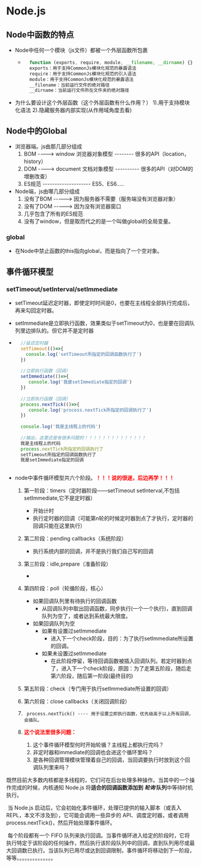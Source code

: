 # Node.js

## Node中函数的特点

- Node中任何一个模块（js文件）都被一个外层函数所包裹

    - ```js
        function (exports, require, module, __filename, __dirname) {}
        exports：用于支持CommonJs模块化规范的暴露语法
        require：用于支持CommonJs模块化规范的引入语法
        module：用于支持CommonJs模块化规范的暴露语法
        __filename：当前运行文件的绝对路径
        __dirname：当前运行文件所在文件夹的绝对路径
        ```

- 为什么要设计这个外层函数（这个外层函数有什么作用？）
        1).用于支持模块化语法
        2).隐藏服务器内部实现(从作用域角度去看)

## Node中的Global

- 浏览器端。js由那几部分组成
    1. BOM ----> window 浏览器对象模型 -------- 很多的API（location，history）
    2. DOM ----> document 文档对象模型 ---------- 很多的API（对DOM的增删改查）
    3. ES规范 -------------------- ES5、ES6.....
- Node端，js由哪几部分组成
    1. 没有了BOM ----->  因为服务器不需要（服务端没有浏览器对象）
    2. 没有了DOM ----->  因为没有浏览器窗口
    3. 几乎包含了所有的ES规范
    4. 没有了window，但是取而代之的是一个叫做global的全局变量。

### global

- 在Node中禁止函数的this指向global，而是指向了一个空对象。





## 事件循环模型

### setTimeout/setInterval/setImmediate

- setTimeout延迟定时器，即使定时时间是0，也要在主线程全部执行完成后，再来勾回定时器。

- setImmediate是立即执行函数，效果类似于setTimeout为0，也是要在回调队列里边排队的。但它并不是定时器

- ```js
    //延迟定时器
    setTimeout(()=>{
      console.log('setTimeout所指定的回调函数执行了')
    })
    
    //立即执行函数（回调）
    setImmediate(()=>{
       console.log('我是setImmediate指定的回调') 
    })
    
    //立即执行函数（回调）
    process.nextTick(()=>{
       console.log('process.nextTick所指定的回调执行了')
    })
    
    console.log('我是主线程上的代码')
    
    //输出，这里还是有很多问题的！！！！！！！！！！！！！！
    我是主线程上的代码
    process.nextTick所指定的回调执行了
    setTimeout所指定的回调函数执行了
    我是setImmediate指定的回调
    
    ```

- node中事件循环模型共六个阶段。<span style="color:red;font-weight:bold">！！！说的很迷，后边再学！！！</span>

    1. 第一阶段：timers（定时器阶段——setTimeout setInterval,不包括setImmediate,它不是定时器）

        - 开始计时
        - 执行定时器的回调（可能第n轮的时候定时器到点了才执行，定时器的回调只能在这里执行）

    2. 第二阶段：pending callbacks（系统阶段）

        - 执行系统内部的回调，并不是执行我们自己写的回调

    3. 第三阶段：idle,prepare（准备阶段）

        - 

    4. 第四阶段：poll（轮循阶段，核心）

        - 如果回调队列里有待执行的回调函数
            - 从回调队列中取出回调函数，同步执行(一个一个执行)，直到回调队列为空了，或者达到系统最大限度。
        - 如果回调队列为空
            - 如果有设置过setImmediate
                - 进入下一个check阶段，目的：为了执行setImmediate所设置的回调。
            - 如果未设置过setImmediate
                - 在此阶段停留，等待回调函数被插入回调队列。若定时器到点了，进入下一个check阶段，原因：为了走第五阶段，随后走第六阶段，随后第一阶段(最终目的)

    5. 第五阶段：check（专门用于执行setImmediate所设置的回调）

    6. 第六阶段：close callbacks（关闭回调阶段）

    7. ```
        process.nextTick() ---- 用于设置立即执行函数，优先级高于以上所有回调，会插队。
        ```

    8. <span style="color:red;font-weight:bold">这个说法里很多问题：</span>

        1. 这个事件循环模型何时开始轮循？主线程上都执行完吗？
        2. 非定时器和immediate的回调也会进这个循环里吗？
        3. 是各种回调管理模块管理着自己的回调，当回调要执行时放到这个回调队列里来吗？



​	既然目前大多数内核都是多线程的，它们可在后台处理多种操作。当其中的一个操作完成的时候，内核通知 Node.js 将**适合的回调函数添加到 *轮询* 队列**中等待时机执行。

​	当 Node.js 启动后，它会初始化事件循环，处理已提供的输入脚本（或丢入 REPL，本文不涉及到），它可能会调用一些异步的 API、调度定时器，或者调用 process.nextTick()，然后开始处理事件循环。

​	每个阶段都有一个 FIFO 队列来执行回调。当事件循环进入给定的阶段时，它将执行特定于该阶段的任何操作，然后执行该阶段队列中的回调，直到队列用尽或最大回调数已执行。当该队列已用尽或达到回调限制，事件循环将移动到下一阶段，等等。。。。。。。。。。。。。。

